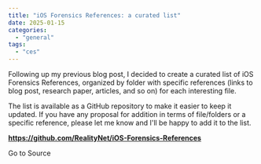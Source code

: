 ```yaml
---
title: "iOS Forensics References: a curated list"
date: 2025-01-15
categories: 
  - "general"
tags: 
  - "ces"
---
```


Following up my previous blog post, I decided to create a curated list of iOS Forensics References, organized by folder with specific references (links to blog post, research paper, articles, and so on) for each interesting file. 

The list is available as a GitHub repository to make it easier to keep it updated. If you have any proposal for addition in terms of file/folders or a specific reference, please let me know and I'll be happy to add it to the list.

**https://github.com/RealityNet/iOS-Forensics-References**

Go to Source
